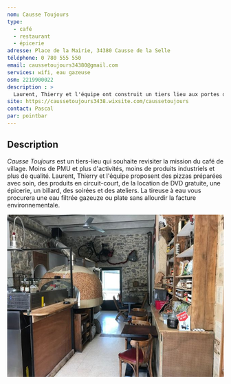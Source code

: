 ```yaml
---
nom: Causse Toujours
type: 
  - café
  - restaurant
  - épicerie
adresse: Place de la Mairie, 34380 Causse de la Selle
téléphone: 0 780 555 550
email: caussetoujours34380@gmail.com
services: wifi, eau gazeuse
osm: 2219900022
description : >
  Laurent, Thierry et l'équipe ont construit un tiers lieu aux portes de la vallée de la Buèges. L'accueil est convivial et un soin particulier est accordé pour rester frugal en terme de dépenses énergétiques et limiter les déchets.
site: https://caussetoujours3438.wixsite.com/caussetoujours
contact: Pascal
par: pointbar
---
```


## Description

_Causse Toujours_ est un tiers-lieu qui souhaite revisiter la mission du café de village. Moins de PMU et plus d'activités, moins de produits industriels et plus de qualité. Laurent, Thierry et l'équipe proposent des pizzas préparées avec soin, des produits en circuit-court, de la location de DVD gratuite, une épicerie, un billard, des soirées et des ateliers. La tireuse à eau vous procurera une eau filtrée gazeuze ou plate sans allourdir la facture environnementale.

![Causse Toujours](./media/causse-toujours.jpg)
